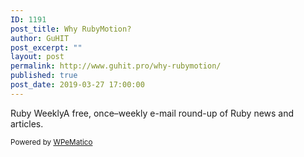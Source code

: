 ```yaml
---
ID: 1191
post_title: Why RubyMotion?
author: GuHIT
post_excerpt: ""
layout: post
permalink: http://www.guhit.pro/why-rubymotion/
published: true
post_date: 2019-03-27 17:00:00
---
```

Ruby WeeklyA free, once&ndash;weekly e-mail round-up of Ruby news and articles.<p class="wpematico_credit"><small>Powered by <a href="http://www.wpematico.com" target="_blank">WPeMatico</a></small></p>